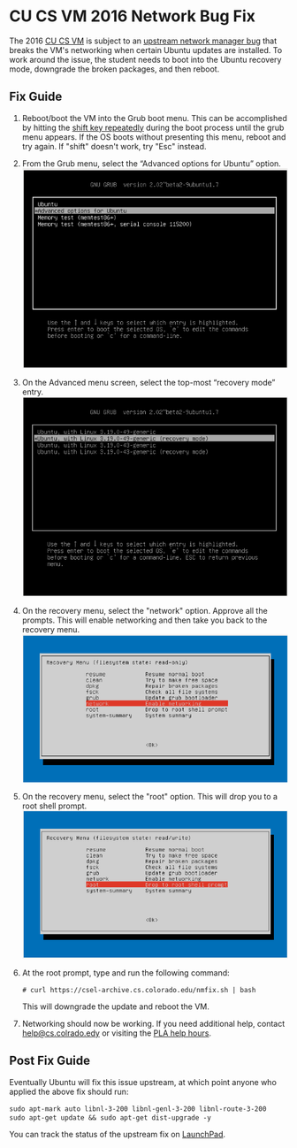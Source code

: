 # CU CS VM 2016 Network Bug Fix #

The 2016 [CU CS VM](https://foundation.cs.colorado.edu/vm/) is subject
to an [upstream network manager
bug](https://bugs.launchpad.net/ubuntu/+source/network-manager/+bug/1539634)
that breaks the VM's networking when certain Ubuntu updates are
installed. To work around the issue, the student needs to boot into
the Ubuntu recovery mode, downgrade the broken packages, and then
reboot.

## Fix Guide ##

1. Reboot/boot the VM into the Grub boot menu. This can be
accomplished by hitting the [shift key
repeatedly](https://askubuntu.com/questions/16042/how-to-get-to-the-grub-menu-at-boot-time)
during the boot process until the grub menu appears. If the OS boots
without presenting this menu, reboot and try again. If "shift" doesn't
work, try "Esc" instead.

2. From the Grub menu, select the “Advanced options for Ubuntu” option.
![grub_main_menu](vm_1.png)

3. On the Advanced menu screen, select the top-most “recovery mode”
entry.
   ![grub_advanced_menu](vm_2.png)

4. On the recovery menu, select the "network" option. Approve all the
prompts. This will enable networking and then take you back to the
recovery menu.
   ![grub_recovery_network](vm_3.png)

5. On the recovery menu, select the "root" option. This will drop you
to a root shell prompt.
   ![grub_recovery_network](vm_4.png)

6. At the root prompt, type and run the following command:
   ```
   # curl https://csel-archive.cs.colorado.edu/nmfix.sh | bash
   ```
   This will downgrade the update and reboot the VM.

7. Networking should now be working. If you need additional help,
contact [help@cs.colrado.edy](mailto:help@cs.colorado.edu) or visiting
the [PLA help hours](https://foundation.cs.colorado.edu/la/).

## Post Fix Guide ##

Eventually Ubuntu will fix this issue upstream, at which point anyone
who applied the above fix should run:

```
sudo apt-mark auto libnl-3-200 libnl-genl-3-200 libnl-route-3-200
sudo apt-get update && sudo apt-get dist-upgrade -y
```

You can track the status of the upstream fix on
[LaunchPad](https://bugs.launchpad.net/ubuntu/+source/network-manager/+bug/1539634).
